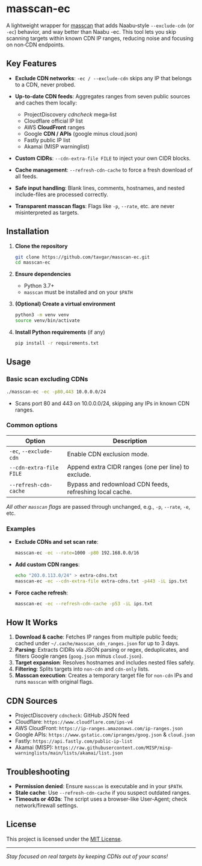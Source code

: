 # masscan-ec

A lightweight wrapper for [masscan](https://github.com/robertdavidgraham/masscan) that adds Naabu‑style `--exclude‑cdn` (or `-ec`) behavior, and way better than Naabu -ec. This tool lets you skip scanning targets within known CDN IP ranges, reducing noise and focusing on non‑CDN endpoints.

## Key Features

* **Exclude CDN networks**: `-ec / --exclude-cdn` skips any IP that belongs to a CDN, never probed.
* **Up-to-date CDN feeds**: Aggregates ranges from seven public sources and caches them locally:

  * ProjectDiscovery *cdncheck* mega‑list
  * Cloudflare official IP list
  * AWS **CloudFront** ranges
  * Google **CDN / APIs** (google minus cloud.json)
  * Fastly public IP list
  * Akamai (MISP warninglist)
* **Custom CIDRs**: `--cdn-extra-file FILE` to inject your own CIDR blocks.
* **Cache management**: `--refresh-cdn-cache` to force a fresh download of all feeds.
* **Safe input handling**: Blank lines, comments, hostnames, and nested include-files are processed correctly.
* **Transparent masscan flags**: Flags like `-p`, `--rate`, etc. are never misinterpreted as targets.

## Installation

1. **Clone the repository**

   ```bash
   git clone https://github.com/tavgar/masscan-ec.git
   cd masscan-ec
   ```
2. **Ensure dependencies**

   * Python 3.7+
   * `masscan` must be installed and on your `$PATH`
3. **(Optional) Create a virtual environment**

   ```bash
   python3 -m venv venv
   source venv/bin/activate
   ```
4. **Install Python requirements** (if any)

   ```bash
   pip install -r requirements.txt
   ```

## Usage

### Basic scan excluding CDNs

```bash
./masscan-ec -ec -p80,443 10.0.0.0/24
```

* Scans port 80 and 443 on 10.0.0.0/24, skipping any IPs in known CDN ranges.

### Common options

| Option                  | Description                                              |
| ----------------------- | -------------------------------------------------------- |
| `-ec`, `--exclude-cdn`  | Enable CDN exclusion mode.                               |
| `--cdn-extra-file FILE` | Append extra CIDR ranges (one per line) to exclude.      |
| `--refresh-cdn-cache`   | Bypass and redownload CDN feeds, refreshing local cache. |

*All other `masscan` flags* are passed through unchanged, e.g., `-p`, `--rate`, `-e`, etc.

### Examples

* **Exclude CDNs and set scan rate**:

  ```bash
  masscan-ec -ec --rate=1000 -p80 192.168.0.0/16
  ```
* **Add custom CDN ranges**:

  ```bash
  echo "203.0.113.0/24" > extra-cdns.txt
  masscan-ec -ec --cdn-extra-file extra-cdns.txt -p443 -iL ips.txt
  ```
* **Force cache refresh**:

  ```bash
  masscan-ec -ec --refresh-cdn-cache -p53 -iL ips.txt
  ```

## How It Works

1. **Download & cache**: Fetches IP ranges from multiple public feeds; cached under `~/.cache/masscan_cdn_ranges.json` for up to 3 days.
2. **Parsing**: Extracts CIDRs via JSON parsing or regex, deduplicates, and filters Google ranges (`goog.json` minus `cloud.json`).
3. **Target expansion**: Resolves hostnames and includes nested files safely.
4. **Filtering**: Splits targets into `non-cdn` and `cdn-only` lists.
5. **Masscan execution**: Creates a temporary target file for `non-cdn` IPs and runs `masscan` with original flags.

## CDN Sources

* ProjectDiscovery `cdncheck`: GitHub JSON feed
* Cloudflare: `https://www.cloudflare.com/ips-v4`
* AWS CloudFront: `https://ip-ranges.amazonaws.com/ip-ranges.json`
* Google APIs: `https://www.gstatic.com/ipranges/goog.json` & `cloud.json`
* Fastly: `https://api.fastly.com/public-ip-list`
* Akamai (MISP): `https://raw.githubusercontent.com/MISP/misp-warninglists/main/lists/akamai/list.json`

## Troubleshooting

* **Permission denied**: Ensure `masscan` is executable and in your `$PATH`.
* **Stale cache**: Use `--refresh-cdn-cache` if you suspect outdated ranges.
* **Timeouts or 403s**: The script uses a browser-like User-Agent; check network/firewall settings.

## License

This project is licensed under the [MIT License](LICENSE).

---

*Stay focused on real targets by keeping CDNs out of your scans!*

